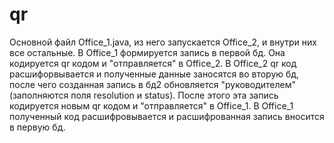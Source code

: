 # qr
Основной файл Office_1.java, из него запускается Office_2, и внутри них все остальные. 
В Office_1 формируется запись в первой бд. Она кодируется qr кодом и "отправляется" в Office_2. 
В Office_2 qr код расшифорвывается и полученные данные заносятся во вторую бд, после чего созданная запись в бд2 обновляется "руководителем" (заполняются поля resolution  и status). После этого эта запись кодируется новым qr кодом и "отправляется" в Office_1.
В Office_1 полученный код расшифровывается и расшифрованная запись вносится в первую бд. 
